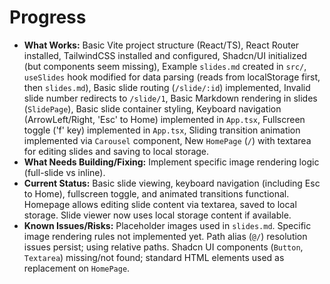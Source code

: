 # Progress

*   **What Works:** Basic Vite project structure (React/TS), React Router installed, TailwindCSS installed and configured, Shadcn/UI initialized (but components seem missing), Example `slides.md` created in `src/`, `useSlides` hook modified for data parsing (reads from localStorage first, then `slides.md`), Basic slide routing (`/slide/:id`) implemented, Invalid slide number redirects to `/slide/1`, Basic Markdown rendering in slides (`SlidePage`), Basic slide container styling, Keyboard navigation (ArrowLeft/Right, 'Esc' to Home) implemented in `App.tsx`, Fullscreen toggle ('f' key) implemented in `App.tsx`, Sliding transition animation implemented via `Carousel` component, New `HomePage` (`/`) with textarea for editing slides and saving to local storage.
*   **What Needs Building/Fixing:** Implement specific image rendering logic (full-slide vs inline).
*   **Current Status:** Basic slide viewing, keyboard navigation (including Esc to Home), fullscreen toggle, and animated transitions functional. Homepage allows editing slide content via textarea, saved to local storage. Slide viewer now uses local storage content if available.
*   **Known Issues/Risks:** Placeholder images used in `slides.md`. Specific image rendering rules not implemented yet. Path alias (`@/`) resolution issues persist; using relative paths. Shadcn UI components (`Button`, `Textarea`) missing/not found; standard HTML elements used as replacement on `HomePage`. 